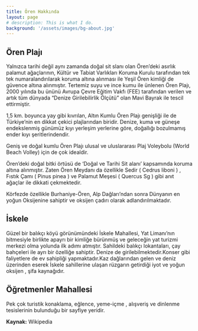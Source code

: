 ```yaml
---
title: Ören Hakkında
layout: page
# description: This is what I do.
background: '/assets/images/bg-about.jpg'
---
```


## Ören Plajı
Yalnızca tarihi değil aynı zamanda doğal sit slanı olan Ören’deki asırlık palamut ağaçlarının, Kültür ve Tabiat Varlıkları Koruma Kurulu tarafından tek tek numaralandırılarak koruma altına alınması ile Yeşil Ören kimliği de güvence altına alınmıştır. Tertemiz suyu ve ince kumu ile ünlenen Ören Plajı, 2000 yılında bu ününü Avrupa Çevre Eğitim Vakfı (FEE) tarafından verilen ve artık tüm dünyada “Denize Girilebilirlik Ölçütü” olan Mavi Bayrak ile tescil ettirmiştir.

1,5 km. boyunca yay gibi kıvrılan, Altın Kumlu Ören Plajı genişliği ile de Türkiye’nin en dikkat çekici plajlarından biridir. Denize, kuma ve güneşe endekslenmiş günümüz kıyı yerleşim yerlerine göre, doğallığı bozulmamış ender kıyı şeritlerindendir.

Geniş ve doğal kumlu Ören Plajı ulusal ve uluslararası Plaj Voleybolu (World Beach Volley) için de çok idealdir.

Ören’deki doğal bitki örtüsü de ‘Doğal ve Tarihi Sit alanı’ kapsamında koruma altına alınmıştır. Zaten Ören Meydanı da özellikle Sedir ( Cedrus liboni ) , Fıstık Çamı ( Pinus pinea ) ve Palamut Meşesi ( Quercus Sg ) gibi anıt ağaçlar ile dikkati çekmektedir.

Körfezde özellikle Burhaniye-Ören, Alp Dağları’ndan sonra Dünyanın en yoğun Oksijenine sahiptir ve oksijen çadırı olarak adlandırılmaktadır.

## İskele
Güzel bir balıkçı köyü görünümündeki İskele Mahallesi, Yat Limanı’nın bitmesiyle birlikte apayrı bir kimliğe bürünmüş ve geleceğin yat turizmi merkezi olma yolunda ilk adımı atmıştır. Sahildeki balıkçı lokantaları, çay bahçeleri ile ayrı bir özelliğe sahiptir. Denize de girilebilmektedir.Konser gibi faliyetlere de ev sahipliği yapmaktadır.Kaz dağlarından gelen ve deniz üzerinden eserek İskele sahillerine ulaşan rüzgarın getirdiği iyot ve yoğun oksijen , şifa kaynağıdır.

## Öğretmenler Mahallesi
Pek çok turistik konaklama, eğlence, yeme-içme , alışveriş ve dinlenme tesislerinin bulunduğu bir sayfiye yeridir.

**Kaynak:** Wikipedia